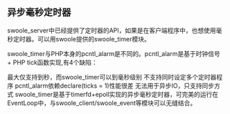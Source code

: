 ## 异步毫秒定时器 
swoole_server中已经提供了定时器的API，如果是在客户端程序中，也想使用毫秒定时器。可以用swoole提供的swoole_timer模块。

swoole_timer与PHP本身的pcntl_alarm是不同的。pcntl_alarm是基于时钟信号 + PHP tick函数实现,有4个缺陷：

最大仅支持到秒，而swoole_timer可以到毫秒级别
不支持同时设定多个定时器程序
pcntl_alarm依赖declare(ticks = 1)性能很差
无法用于异步IO，只支持同步方式
swoole_timer是基于timerfd+epoll实现的异步毫秒定时器，可完美的运行在EventLoop中，与swoole_client/swoole_event等模块可以无缝结合。